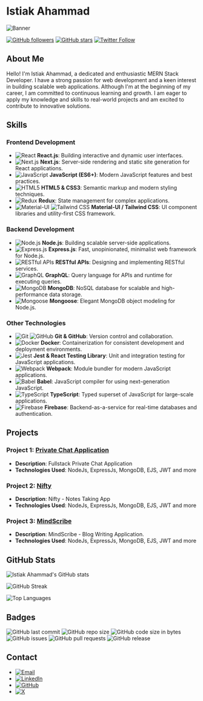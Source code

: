 # Istiak Ahammad

![Banner](https://i.imghippo.com/files/evofc1725613949.png)

[![GitHub followers](https://img.shields.io/github/followers/mhistiak3?style=social)](https://github.com/mhistiak3)
[![GitHub stars](https://img.shields.io/github/stars/mhistiak3?style=social)](https://github.com/mhistiak3)
[![Twitter Follow](https://img.shields.io/twitter/follow/Mdistiak?style=social)](https://x.com/Mdistia59400077)

## About Me

Hello! I'm Istiak Ahammad, a dedicated and enthusiastic MERN Stack Developer. I have a strong passion for web development and a keen interest in building scalable web applications. Although I'm at the beginning of my career, I am committed to continuous learning and growth. I am eager to apply my knowledge and skills to real-world projects and am excited to contribute to innovative solutions.

## Skills

### Frontend Development

- ![React](https://img.shields.io/badge/-React-61DAFB?logo=react&logoColor=white&style=flat) **React.js**: Building interactive and dynamic user interfaces.
- ![Next.js](https://img.shields.io/badge/-Next.js-000000?logo=next.js&logoColor=white&style=flat) **Next.js**: Server-side rendering and static site generation for React applications.
- ![JavaScript](https://img.shields.io/badge/-JavaScript-F7DF1E?logo=javascript&logoColor=black&style=flat) **JavaScript (ES6+)**: Modern JavaScript features and best practices.
- ![HTML5](https://img.shields.io/badge/-HTML5-E34F26?logo=html5&logoColor=white&style=flat) **HTML5 & CSS3**: Semantic markup and modern styling techniques.
- ![Redux](https://img.shields.io/badge/-Redux-764ABC?logo=redux&logoColor=white&style=flat) **Redux**: State management for complex applications.
- ![Material-UI](https://img.shields.io/badge/-Material--UI-0081CB?logo=material-ui&logoColor=white&style=flat) ![Tailwind CSS](https://img.shields.io/badge/-Tailwind%20CSS-38B2AC?logo=tailwind-css&logoColor=white&style=flat) **Material-UI / Tailwind CSS**: UI component libraries and utility-first CSS framework.

### Backend Development

- ![Node.js](https://img.shields.io/badge/-Node.js-339933?logo=node.js&logoColor=white&style=flat) **Node.js**: Building scalable server-side applications.
- ![Express.js](https://img.shields.io/badge/-Express.js-000000?logo=express&logoColor=white&style=flat) **Express.js**: Fast, unopinionated, minimalist web framework for Node.js.
- ![RESTful APIs](https://img.shields.io/badge/-RESTful%20APIs-0052CC?logo=api&logoColor=white&style=flat) **RESTful APIs**: Designing and implementing RESTful services.
- ![GraphQL](https://img.shields.io/badge/-GraphQL-E10098?logo=graphql&logoColor=white&style=flat) **GraphQL**: Query language for APIs and runtime for executing queries.
- ![MongoDB](https://img.shields.io/badge/-MongoDB-47A248?logo=mongodb&logoColor=white&style=flat) **MongoDB**: NoSQL database for scalable and high-performance data storage.
- ![Mongoose](https://img.shields.io/badge/-Mongoose-800000?logo=mongoose&logoColor=white&style=flat) **Mongoose**: Elegant MongoDB object modeling for Node.js.

### Other Technologies

- ![Git](https://img.shields.io/badge/-Git-F05032?logo=git&logoColor=white&style=flat) ![GitHub](https://img.shields.io/badge/-GitHub-181717?logo=github&logoColor=white&style=flat) **Git & GitHub**: Version control and collaboration.
- ![Docker](https://img.shields.io/badge/-Docker-2496ED?logo=docker&logoColor=white&style=flat) **Docker**: Containerization for consistent development and deployment environments.
- ![Jest](https://img.shields.io/badge/-Jest-C21325?logo=jest&logoColor=white&style=flat) **Jest & React Testing Library**: Unit and integration testing for JavaScript applications.
- ![Webpack](https://img.shields.io/badge/-Webpack-8DD6F9?logo=webpack&logoColor=black&style=flat) **Webpack**: Module bundler for modern JavaScript applications.
- ![Babel](https://img.shields.io/badge/-Babel-F9DC3E?logo=babel&logoColor=black&style=flat) **Babel**: JavaScript compiler for using next-generation JavaScript.
- ![TypeScript](https://img.shields.io/badge/-TypeScript-3178C6?logo=typescript&logoColor=white&style=flat) **TypeScript**: Typed superset of JavaScript for large-scale applications.
- ![Firebase](https://img.shields.io/badge/-Firebase-FFCA28?logo=firebase&logoColor=black&style=flat) **Firebase**: Backend-as-a-service for real-time databases and authentication.

## Projects

### Project 1: [Private Chat Application](https://github.com/mhistiak3/private-chat-application)
- **Description**: Fullstack Private Chat Application
- **Technologies Used**: NodeJs, ExpressJs, MongoDB, EJS, JWT and more

### Project 2: [Nifty](https://github.com/mhistiak3/nifty-notes-taking-app)
- **Description**: Nifty - Notes Taking App
- **Technologies Used**: NodeJs, ExpressJs, MongoDB, EJS, JWT and more

### Project 3: [MindScribe](https://github.com/mhistiak3/MindScribe)
- **Description**: MindScribe - Blog Writing Application.
- **Technologies Used**: NodeJs, ExpressJs, MongoDB, EJS, JWT and more

## GitHub Stats

![Istiak Ahammad's GitHub stats](https://github-readme-stats.vercel.app/api?username=mhistiak3&show_icons=true&theme=radical)

![GitHub Streak](https://github-readme-streak-stats.herokuapp.com/?user=mhistiak3&theme=radical)

![Top Languages](https://github-readme-stats.vercel.app/api/top-langs/?username=mhistiak3&layout=compact&theme=radical)

## Badges

![GitHub last commit](https://img.shields.io/github/last-commit/mhistiak3/mhistiak3?logo=github&style=flat)
![GitHub repo size](https://img.shields.io/github/repo-size/mhistiak3/mhistiak3?logo=github&style=flat)
![GitHub code size in bytes](https://img.shields.io/github/languages/code-size/mhistiak3/mhistiak3?logo=github&style=flat)
![GitHub issues](https://img.shields.io/github/issues/mhistiak3/mhistiak3?logo=github&style=flat)
![GitHub pull requests](https://img.shields.io/github/issues-pr/mhistiak3/mhistiak3?logo=github&style=flat)
![GitHub release](https://img.shields.io/github/v/release/mhistiak3/mhistiak3?logo=github&style=flat)

## Contact

- [![Email](https://img.shields.io/badge/-Email-D14836?logo=gmail&logoColor=white&style=flat)](mailto:mhistiak2@gmail.com)
- [![LinkedIn](https://img.shields.io/badge/-LinkedIn-0077B5?logo=linkedin&logoColor=white&style=flat)](https://www.linkedin.com/in/istiak-ahammad/)
- [![GitHub](https://img.shields.io/badge/-GitHub-181717?logo=github&logoColor=white&style=flat)](https://github.com/mhistiak3)
- [![X](https://img.shields.io/badge/-X-1DA1F2?logo=x&logoColor=white&style=flat)](https://x.com/Mdistia59400077)
